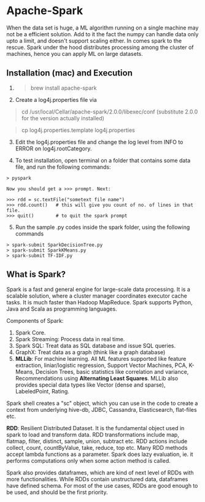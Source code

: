 # Apache-Spark

When the data set is huge, a ML algorithm running on a single machine may not be a efficient solution. Add to it the fact the numpy can handle data only upto a limit, and doesn't support scaling either. In comes spark to the rescue. Spark under the hood distributes processing among the cluster of machines, hence you can apply ML on large datasets. 

## Installation (mac) and Execution

1. > brew install apache-spark

2. Create a log4j.properties file via

> cd /usr/local/Cellar/apache-spark/2.0.0/libexec/conf (substitute 2.0.0 for the version actually installed)

> cp log4j.properties.template log4j.properties

3. Edit the log4j.properties file and change the log level from INFO to ERROR on log4j.rootCategory.

4. To test installation, open terminal on a folder that contains some data file, and run the following commands:

```
> pyspark

Now you should get a >>> prompt. Next:

>>> rdd = sc.textFile("sometext file name")
>>> rdd.count()   # this will give you count of no. of lines in that file.
>>> quit()        # to quit the spark prompt
```

5. Run the sample .py codes inside the spark folder, using the following commands
```
> spark-submit SparkDecisionTree.py
> spark-submit SparkKMeans.py
> spark-submit TF-IDF.py
```

## What is Spark?

Spark is a fast and general engine for large-scale data processing. It is a scalable solution, where a cluster manager coordinates executor cache tasks. It is much faster than Hadoop MapReduce. Spark supports Python, Java and Scala as programming languages. 

Components of Spark:

1. Spark Core.
2. Spark Streaming: Process data in real time.
3. Spark SQL: Treat data as SQL database and issue SQL queries.
4. GraphX: Treat data as a graph (think like a graph database)
5. **MLLib**: For machine learning. All ML features supported like feature extraction, liniar/logistic regression, Support Vector Machines, PCA, K-Means, Decision Trees, basic statistics like correlation and variance, Recommendations using **Alternating Least Squares**. MLLib also provides special data types like Vector (dense and sparse), LabeledPoint, Rating.

Spark shell creates a "sc" object, which you can use in the code to create a context from underlying hive-db, JDBC, Cassandra, Elasticsearch, flat-files etc.

**RDD**: Resilient Distributed Dataset. It is the fundamental object used in spark to load and transform data. RDD transformations include map, flatmap, filter, distinct, sample, union, subtract etc. RDD actions include collect, count, countByValue, take, reduce, top etc. Many RDD methods accept lambda functions as a parameter. Spark does lazy evaluation, ie. it performs computations only when some action method is called.   

Spark also provides dataframes, which are kind of next level of RDDs with more functionalities. While RDDs contain unstructured data, dataframes have defined schema. For most of the use cases, RDDs are good enough to be used, and should be the first priority.




